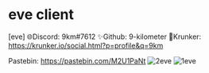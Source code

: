# eve client
  [eve]
 🌐Discord: 9km#7612 ✨Github: 9-kilometer 🧊Krunker: https://krunker.io/social.html?p=profile&q=9km
 
  Pastebin: https://pastebin.com/M2U1PaNt
![2eve](https://user-images.githubusercontent.com/116560604/223132387-64d8a3ae-6196-4fb1-80b3-0a0fc1fca5b1.PNG)
![1eve](https://user-images.githubusercontent.com/116560604/223132430-99fcb781-8cea-4a4f-972a-a16d4fb3a7f1.PNG)
